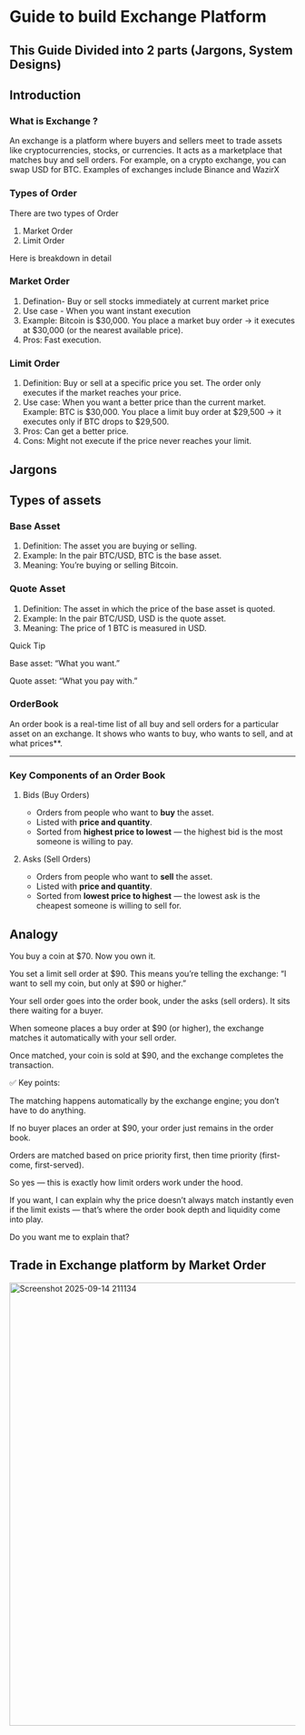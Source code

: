 # Guide to build Exchange Platform 

## This Guide Divided into 2 parts (Jargons, System Designs)

## Introduction

### What is Exchange ?
An exchange is a platform where buyers and sellers meet to trade assets like cryptocurrencies, stocks, or currencies. It acts as a marketplace that matches buy and sell orders. For example, on a crypto exchange, you can swap USD for BTC. Examples of exchanges include Binance and WazirX

### Types of Order
There are two types of Order
1. Market Order 
2. Limit Order

Here is breakdown in detail 

### Market Order 
1. Defination- Buy or sell stocks immediately at current market price  
2. Use case - When you want instant execution  
3. Example: Bitcoin is $30,000. You place a market buy order → it executes at $30,000 (or the nearest available price). 
4. Pros: Fast execution. 

### Limit Order
1. Definition: Buy or sell at a specific price you set. The order only executes if the market reaches your price. 
2. Use case: When you want a better price than the current market. 
Example: BTC is $30,000. You place a limit buy order at $29,500 → it executes only if BTC drops to $29,500. 
3. Pros: Can get a better price. 
4. Cons: Might not execute if the price never reaches your limit. 


## Jargons 

## Types of assets 

### Base Asset

1. Definition: The asset you are buying or selling.
2. Example: In the pair BTC/USD, BTC is the base asset.
3. Meaning: You’re buying or selling Bitcoin.

### Quote Asset

1. Definition: The asset in which the price of the base asset is quoted.
2. Example: In the pair BTC/USD, USD is the quote asset.
3. Meaning: The price of 1 BTC is measured in USD.

Quick Tip

Base asset: “What you want.”

Quote asset: “What you pay with.”


### OrderBook

An order book is a real-time list of all buy and sell orders  for a particular asset on an exchange. It shows who wants to buy, who wants to sell, and at what prices**.

---

### Key Components of an Order Book 

1. Bids (Buy Orders)

   * Orders from people who want to **buy** the asset.
   * Listed with **price and quantity**.
   * Sorted from **highest price to lowest** — the highest bid is the most someone is willing to pay.

2. Asks (Sell Orders)

   * Orders from people who want to **sell** the asset.
   * Listed with **price and quantity**.
   * Sorted from **lowest price to highest** — the lowest ask is the cheapest someone is willing to sell for.




## Analogy 

You buy a coin at $70. Now you own it.

You set a limit sell order at $90. This means you’re telling the exchange:
“I want to sell my coin, but only at $90 or higher.”

Your sell order goes into the order book, under the asks (sell orders). It sits there waiting for a buyer.

When someone places a buy order at $90 (or higher), the exchange matches it automatically with your sell order.

Once matched, your coin is sold at $90, and the exchange completes the transaction.

✅ Key points:

The matching happens automatically by the exchange engine; you don’t have to do anything.

If no buyer places an order at $90, your order just remains in the order book.

Orders are matched based on price priority first, then time priority (first-come, first-served).

So yes — this is exactly how limit orders work under the hood.

If you want, I can explain why the price doesn’t always match instantly even if the limit exists — that’s where the order book depth and liquidity come into play.

Do you want me to explain that?



## Trade in Exchange platform by Market Order

<img width="1391" height="781" alt="Screenshot 2025-09-14 211134" src="https://github.com/user-attachments/assets/68c57dcd-2ec8-498b-b0bc-b5ce38d68fa8" />
 

